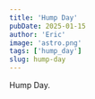 ```yaml
---
title: 'Hump Day'
pubDate: 2025-01-15
author: 'Eric'
image: 'astro.png'
tags: ['hump_day']
slug: hump-day
---
```


Hump Day. 